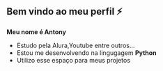 ## Bem vindo ao meu perfil ⚡

**Meu nome é Antony**

- Estudo pela Alura,Youtube entre outros...
- Estou me desenvolvendo na lingugagem **Python**
- Utilizo esse espaço para meus projetos


